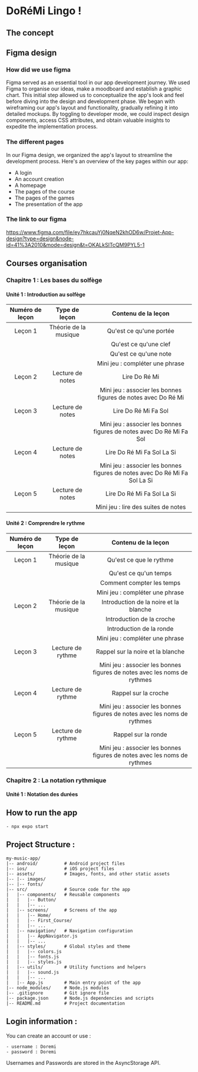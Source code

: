 # DoRéMi Lingo ! 

## The concept

## Figma design
### How did we use figma
Figma served as an essential tool in our app development journey.
We used Figma to organise our ideas, make a moodboard and establish a graphic chart. This initial step allowed us to conceptualize the app's look and feel before diving into the design and development phase.
We began with wireframing our app's layout and functionality, gradually refining it into detailed mockups.
By toggling to developer mode, we could inspect design components, access CSS attributes, and obtain valuable insights to expedite the implementation process.

### The different pages
In our Figma design, we organized the app's layout to streamline the development process. 
Here's an overview of the key pages within our app:
- A login
- An account creation
- A homepage
- The pages of the course
- The pages of the games
- The presentation of the app

### The link to our figma 
https://www.figma.com/file/ey7hkcauYj0NqeN2khOD6w/Projet-App-design?type=design&node-id=41%3A2010&mode=design&t=OKALkSITcQM9PYL5-1

## Courses organisation

### Chapitre 1 : Les bases du solfège
#### Unité 1 : Introduction au solfège

| Numéro de leçon | Type de leçon | Contenu de la leçon |
|:--------------:|:--------------:|:--------------:|
| Leçon 1 | Théorie de la musique| Qu'est ce qu'une portée|
| | | Qu'est ce qu'une clef |
| | | Qu'est ce qu'une note |
| | | Mini jeu : compléter une phrase|
| Leçon 2 | Lecture de notes| Lire Do Ré Mi|
| | | Mini jeu : associer les bonnes figures de notes avec Do Ré Mi |
| Leçon 3 | Lecture de notes| Lire Do Ré Mi Fa Sol |
| | | Mini jeu : associer les bonnes figures de notes avec Do Ré Mi Fa Sol |
| Leçon 4 | Lecture de notes| Lire Do Ré Mi Fa Sol La Si|
| | | Mini jeu : associer les bonnes figures de notes avec Do Ré Mi Fa Sol La Si|
| Leçon 5 | Lecture de notes| Lire Do Ré Mi Fa Sol La Si|
| | | Mini jeu : lire des suites de notes |

#### Unité 2 : Comprendre le rythme

| Numéro de leçon | Type de leçon | Contenu de la leçon |
|:--------------:|:--------------:|:--------------:|
| Leçon 1 | Théorie de la musique| Qu'est ce que le rythme|
| | | Qu'est ce qu'un temps |
| | | Comment compter les temps |
| | | Mini jeu : compléter une phrase|
| Leçon 2 | Théorie de la musique | Introduction de la noire et la blanche|
| | | Introduction de la croche |
| | | Introduction de la ronde |
| | | Mini jeu : compléter une phrase|
| Leçon 3 | Lecture de rythme| Rappel sur la noire et la blanche |
| | | Mini jeu : associer les bonnes figures de notes avec les noms de rythmes |
| Leçon 4 | Lecture de rythme| Rappel sur la croche |
| | | Mini jeu : associer les bonnes figures de notes avec les noms de rythmes |
| Leçon 5 | Lecture de rythme| Rappel sur la ronde |
| | | Mini jeu : associer les bonnes figures de notes avec les noms de rythmes |

### Chapitre 2 : La notation rythmique
#### Unité 1 : Notation des durées


## How to run the app 
```
- npx expo start

```
## Project Structure :

```
my-music-app/
|-- android/          # Android project files
|-- ios/              # iOS project files
|-- assets/           # Images, fonts, and other static assets
|-- |-- images/
|-- |-- fonts/
|-- src/              # Source code for the app
|   |-- components/   # Reusable components
|   |   |-- Button/
|   |   |-- ...
|   |-- screens/      # Screens of the app
|   |   |-- Home/
|   |   |-- First_Course/
|   |   |-- ...
|   |-- navigation/   # Navigation configuration
|   |   |-- AppNavigator.js
|   |   |-- ...
|   |-- styles/       # Global styles and theme
|   |   |-- colors.js
|   |   |-- fonts.js
|   |   |-- styles.js
|   |-- utils/        # Utility functions and helpers
|   |   |-- sound.js
|   |   |-- ...
|   |-- App.js        # Main entry point of the app
|-- node_modules/     # Node.js modules
|-- .gitignore        # Git ignore file
|-- package.json      # Node.js dependencies and scripts
|-- README.md         # Project documentation
```

## Login information :

You can create an account or use :

    - username : Doremi
    - password : Doremi

Usernames and Passwords are stored in the AsyncStorage API.